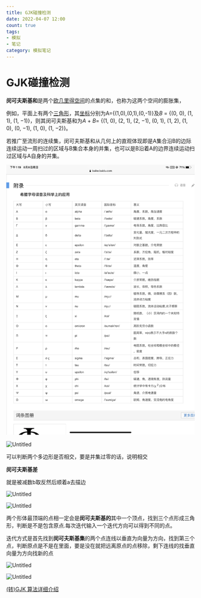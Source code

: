 ```yaml
---
title: GJK碰撞检测
date: 2022-04-07 12:00
count: true
tags:
- 模拟
- 笔记
category: 模拟笔记
---
```

# GJK碰撞检测

**闵可夫斯基和**是两个[欧几里得空间](https://baike.baidu.com/item/%E6%AC%A7%E5%87%A0%E9%87%8C%E5%BE%97%E7%A9%BA%E9%97%B4)的点集的和，也称为这两个空间的膨胀集，

例如，平面上有两个[三角形](https://baike.baidu.com/item/%E4%B8%89%E8%A7%92%E5%BD%A2)，其[坐标](https://baike.baidu.com/item/%E5%9D%90%E6%A0%87)分别为A={(1,0),(0,1),(0,-1)}及*B* = {(0, 0), (1, 1), (1, −1)}，则其闵可夫斯基和为*A* + *B*= {(1, 0), (2, 1), (2, −1), (0, 1), (1, 2), (1, 0), (0, −1), (1, 0), (1, −2)}。

若推广至流形的连续集，闵可夫斯基和从几何上的直观体现即是A集合沿B的边际连续运动一周扫过的区域与B集合本身的并集，也可以是B沿着A的边界连续运动扫过区域与A自身的并集。

![Untitled](Untitled.png)

![Untitled](Untitled%201.png)

可以判断两个多边形是否相交，要是并集过零的话，说明相交

**闵可夫斯基差**

就是被减数b取反然后顺着a去描边

![Untitled](Untitled%202.png)

![Untitled](Untitled%203.png)

两个形体最顶端的点相一定会是**闵可夫斯基的**其中一个顶点，找到三个点形成三角形，判断是不是包含原点.每次迭代输入一个迭代方向可以得到不同的点。

迭代方式是首先找到**闵可夫斯基集**的两个点连线以垂直为向量为方向，找到第三个点，判断原点是不是在里面，要是没在就把远离原点的点移除，剩下连线的找垂直向量为方向找新的点

![Untitled](Untitled%204.png)

![Untitled](Untitled%205.png)

[(转)GJK 算法详细介绍](https://www.cnblogs.com/bluebean/articles/7398109.html)
